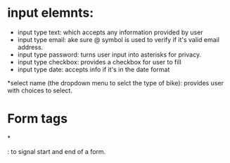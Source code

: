 # input elemnts:

* input type text: which accepts any information provided by user
* input type email: ake sure @ symbol is used to verify if it's valid email address.
* input type password: turns user input into asterisks for privacy.
* input type checkbox: provides a checkbox for user to fill
* input type date: accepts info if it's in the date format

*select name (the dropdown menu to selct the type of bike): provides user with choices to select.

# Form tags

*<form>: to signal start and end of a form. 